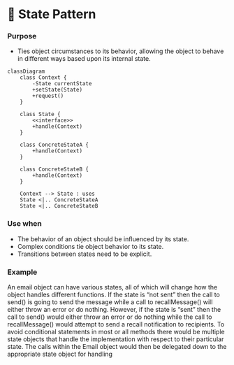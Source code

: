 # 🚀 State Pattern


### Purpose

- Ties object circumstances to its behavior, allowing the object to behave in different ways based upon its internal state.

```mermaid
classDiagram
    class Context {
        -State currentState
        +setState(State)
        +request()
    }

    class State {
        <<interface>>
        +handle(Context)
    }

    class ConcreteStateA {
        +handle(Context)
    }

    class ConcreteStateB {
        +handle(Context)
    }

    Context --> State : uses
    State <|.. ConcreteStateA
    State <|.. ConcreteStateB

```


### Use when

- The behavior of an object should be influenced by its state.
- Complex conditions tie object behavior to its state.
- Transitions between states need to be explicit.

### Example


An email object can have various states, all of which will change how the object handles different functions. If the state is “not sent” then the call to send() is going to send the message while a call to recallMessage() will either throw an error or do nothing. However, if the state is “sent” then the call to send() would either throw an error or do nothing while the call to recallMessage() would attempt to send a recall notification to recipients. To avoid conditional statements in most or all methods there would be multiple state objects that handle the implementation with respect to their particular state. The calls within the Email object would then be delegated down to the appropriate state object for handling

